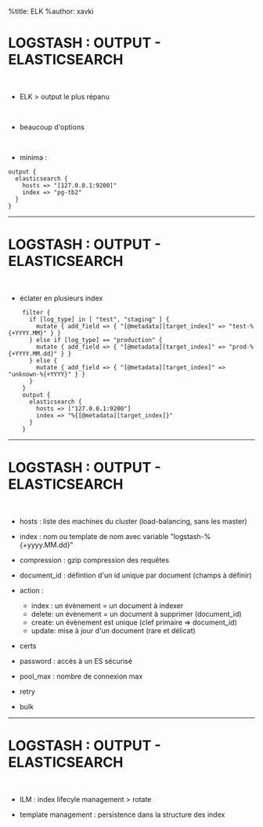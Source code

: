 %title: ELK
%author: xavki


# LOGSTASH : OUTPUT - ELASTICSEARCH


<br>


* ELK > output le plus répanu

<br>


* beaucoup d'options

<br>


* minima :

```
output {
  elasticsearch {
    hosts => "[127.0.0.1:9200]"
    index => "pg-tb2"
  }
}
```
----------------------------------------------------------------------------------------------


# LOGSTASH : OUTPUT - ELASTICSEARCH


<br>


* éclater en plusieurs index

```
    filter {
      if [log_type] in [ "test", "staging" ] {
        mutate { add_field => { "[@metadata][target_index]" => "test-%{+YYYY.MM}" } }
      } else if [log_type] == "production" {
        mutate { add_field => { "[@metadata][target_index]" => "prod-%{+YYYY.MM.dd}" } }
      } else {
        mutate { add_field => { "[@metadata][target_index]" => "unknown-%{+YYYY}" } }
      }
    }
    output {
      elasticsearch {
        hosts => ["127.0.0.1:9200"]
        index => "%{[@metadata][target_index]}"
      }
    }
```

----------------------------------------------------------------------------------------------


# LOGSTASH : OUTPUT - ELASTICSEARCH


<br>


* hosts : liste des machines du cluster (load-balancing, sans les master)

* index : nom ou template de nom avec variable "logstash-%{+yyyy.MM.dd}"

* compression : gzip compression des requêtes

* document_id : défintion d'un id unique par document (champs à définir)


* action :
	* index : un évènement = un document à indexer
	* delete: un évènement = un document à supprimer (document_id)
	* create: un évènement est unique (clef primaire => document_id)
	* update: mise à jour d'un document (rare et délicat)

* certs

* password : accès à un ES sécurisé

* pool_max : nombre de connexion max

* retry

* bulk



------------------------------------------------------------------------------------------------


# LOGSTASH : OUTPUT - ELASTICSEARCH


<br>


* ILM : index lifecyle management > rotate

* template management : persistence dans la structure des index


